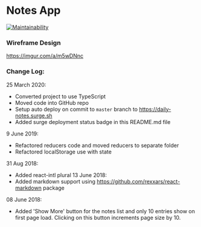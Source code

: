# Notes App

[![Maintainability](https://api.codeclimate.com/v1/badges/e4052af8762eb425821a/maintainability)](https://codeclimate.com/github/jayeshcp/daily-notes/maintainability)

### Wireframe Design

https://imgur.com/a/m5wDNnc

### Change Log:

25 March 2020:

- Converted project to use TypeScript
- Moved code into GitHub repo
- Setup auto deploy on commit to `master` branch to https://daily-notes.surge.sh
- Added surge deployment status badge in this README.md file

9 June 2019:

- Refactored reducers code and moved reducers to separate folder
- Refactored localStorage use with state

31 Aug 2018:

- Added react-intl plural
  13 June 2018:
- Added markdown support using https://github.com/rexxars/react-markdown package

08 June 2018:

- Added 'Show More' button for the notes list and only 10 entries show on first page load. Clicking on this button increments page size by 10.
